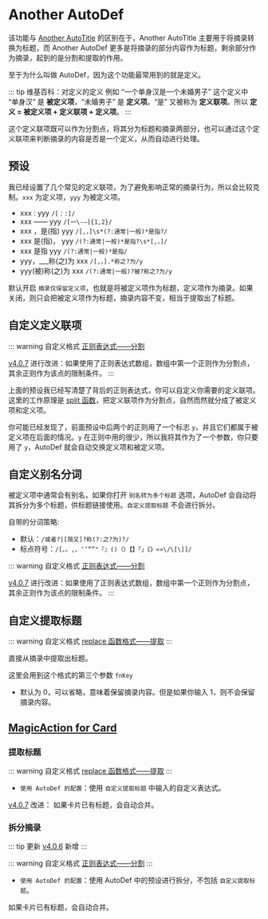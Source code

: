 # Another AutoDef

该功能与 [Another AutoTitle](anotherautotitle.md) 的区别在于，Another AutoTitle 主要用于将摘录转换为标题，而 Another AutoDef 更多是将摘录的部分内容作为标题，剩余部分作为摘录，起到的是分割和提取的作用。

至于为什么叫做 AutoDef，因为这个功能最常用到的就是定义。

::: tip 维基百科：对定义的定义
例如 “一个单身汉是一个未婚男子” 这个定义中 “单身汉” 是 **被定义项**，“未婚男子” 是 **定义项**。“是” 又被称为 **定义联项**。所以 **定义 = 被定义项 + 定义联项 + 定义项**。
:::

这个定义联项既可以作为分割点，将其分为标题和摘录两部分，也可以通过这个定义联项来判断摘录的内容是否是一个定义，从而自动进行处理。

## 预设

我已经设置了几个常见的定义联项，为了避免影响正常的摘录行为，所以会比较克制。`xxx` 为定义项，`yyy` 为被定义项。

- xxx : yyy `/[：:]/`
- xxx —— yyy `/[一\-—]{1,2}/`
- xxx ，是(指) yyy `/[,，]\s*(?:通常|一般)*是指?/`
- xxx 是(指)， yyy `/(?:通常|一般)*是指?\s*[,，]/`
- xxx 是指 yyy `/(?:通常|一般)*是指/`
- yyy，\_\_\_称(之)为 xxx `/[,，].*称之?为/y`
- yyy(被)称(之)为 xxx `/(?:通常|一般)?被?称之?为/y`

默认开启 `摘录仅保留定义项`，也就是将被定义项作为标题，定义项作为摘录。如果关闭，则只会把被定义项作为标题，摘录内容不变，相当于提取出了标题。

## 自定义定义联项

::: warning 自定义格式
[正则表达式——分割](../custom.md#正则表达式)

[v4.0.7](/update.md) 进行改进：如果使用了正则表达式数组，数组中第一个正则作为分割点，其余正则作为该点的限制条件。
:::

上面的预设我已经写清楚了背后的正则表达式，你可以自定义你需要的定义联项。这里的工作原理是 [split 函数](../split.md)，把定义联项作为分割点，自然而然就分成了被定义项和定义项。

你可能已经发现了，前面预设中后两个的正则用了一个标志 `y`，并且它们都属于被定义项在后面的情况。`y` 在正则中用的很少，所以我将其作为了一个参数，你只要用了 `y`，AutoDef 就会自动交换定义项和被定义项。

## 自定义别名分词

被定义项中通常会有别名，如果你打开 `别名转为多个标题` 选项，AutoDef 会自动将其拆分为多个标题，供标题链接使用。`自定义提取标题` 不会进行拆分。

自带的分词策略:

- 默认：`/或者?|[简又]?称(?:之?为)?/`
- 标点符号：`/[、。,，‘’“”"『』()（）【】「」《》«»\/\[\]]/`

::: warning 自定义格式
[正则表达式——分割](../custom.md#正则表达式)

[v4.0.7](/update.md) 进行改进：如果使用了正则表达式数组，数组中第一个正则作为分割点，其余正则作为该点的限制条件。
:::

## 自定义提取标题

::: warning 自定义格式
[replace 函数格式——提取](../custom.md#replace-函数)
:::

直接从摘录中提取出标题。

这里会用到这个格式的第三个参数 `fnKey`

- 默认为 0，可以省略，意味着保留摘录内容。但是如果你输入 1，则不会保留摘录内容。

## [MagicAction for Card](magicaction4card.md#提取标题)

### 提取标题

::: warning 自定义格式
[replace 函数格式——提取](../custom.md#replace-函数)
:::

- `使用 AutoDef 的配置`：使用 `自定义提取标题` 中输入的自定义表达式。

[v4.0.7](/update.md) 改进： 如果卡片已有标题，会自动合并。

### 拆分摘录

::: tip 更新
[v4.0.6](/update.md) 新增
:::

::: warning 自定义格式
[正则表达式——分割](../custom.md#正则表达式)
:::

- `使用 AutoDef 的配置`：使用 AutoDef 中的预设进行拆分，不包括 `自定义提取标题`。

如果卡片已有标题，会自动合并。
